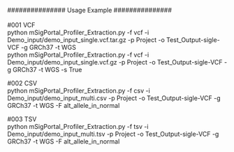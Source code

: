 ############### Usage Example ###############<br><br>
#001 VCF<br>
python mSigPortal_Profiler_Extraction.py -f vcf -i Demo_input/demo_input_single.vcf.tar.gz -p Project -o Test_Output-sigle-VCF -g GRCh37 -t WGS    <br>
python mSigPortal_Profiler_Extraction.py -f vcf -i Demo_input/demo_input_single.vcf.gz -p Project -o Test_Output-sigle-VCF -g GRCh37 -t WGS -s True

#002 CSV<br>
python mSigPortal_Profiler_Extraction.py -f csv -i Demo_input/demo_input_multi.csv -p Project -o Test_Output-sigle-VCF -g GRCh37 -t WGS -F alt_allele_in_normal

#003 TSV<br>
python mSigPortal_Profiler_Extraction.py -f tsv -i Demo_input/demo_input_multi.tsv -p Project -o Test_Output-sigle-VCF -g GRCh37 -t WGS -F alt_allele_in_normal




